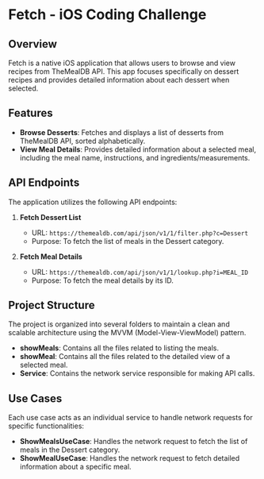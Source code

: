 # Fetch - iOS Coding Challenge

## Overview

Fetch is a native iOS application that allows users to browse and view recipes from TheMealDB API. This app focuses specifically on dessert recipes and provides detailed information about each dessert when selected.

## Features

- **Browse Desserts**: Fetches and displays a list of desserts from TheMealDB API, sorted alphabetically.
- **View Meal Details**: Provides detailed information about a selected meal, including the meal name, instructions, and ingredients/measurements.

## API Endpoints

The application utilizes the following API endpoints:

1. **Fetch Dessert List**
   - URL: `https://themealdb.com/api/json/v1/1/filter.php?c=Dessert`
   - Purpose: To fetch the list of meals in the Dessert category.

2. **Fetch Meal Details**
   - URL: `https://themealdb.com/api/json/v1/1/lookup.php?i=MEAL_ID`
   - Purpose: To fetch the meal details by its ID.

## Project Structure

The project is organized into several folders to maintain a clean and scalable architecture using the MVVM (Model-View-ViewModel) pattern.

- **showMeals**: Contains all the files related to listing the meals.
- **showMeal**: Contains all the files related to the detailed view of a selected meal.
- **Service**: Contains the network service responsible for making API calls.

## Use Cases

Each use case acts as an individual service to handle network requests for specific functionalities:

- **ShowMealsUseCase**: Handles the network request to fetch the list of meals in the Dessert category.
- **ShowMealUseCase**: Handles the network request to fetch detailed information about a specific meal.

